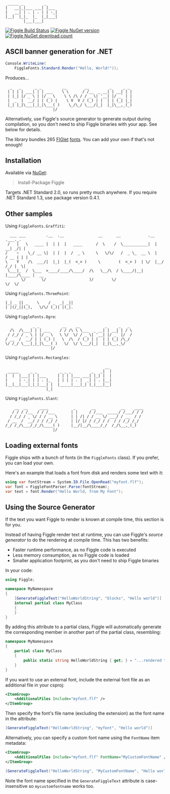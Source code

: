 ```                       
 _____ _         _     
|   __|_|___ ___| |___ 
|   __| | . | . | | -_|
|__|  |_|_  |_  |_|___|
        |___|___|      
```

[![Figgle Build Status](https://ci.appveyor.com/api/projects/status/2vvwieg2ou7pkhst?svg=true)](https://ci.appveyor.com/project/drewnoakes/figgle)
[![Figgle NuGet version](https://img.shields.io/nuget/v/Figgle)](https://www.nuget.org/packages/Figgle/)
[![Figgle NuGet download count](https://img.shields.io/nuget/dt/Figgle)](https://www.nuget.org/packages/Figgle/)

## ASCII banner generation for .NET

```c#
Console.WriteLine(
    FiggleFonts.Standard.Render("Hello, World!"));
```

Produces...

```
  _   _      _ _         __        __         _     _ _
 | | | | ___| | | ___    \ \      / /__  _ __| | __| | |
 | |_| |/ _ \ | |/ _ \    \ \ /\ / / _ \| '__| |/ _` | |
 |  _  |  __/ | | (_) |    \ V  V / (_) | |  | | (_| |_|
 |_| |_|\___|_|_|\___( )    \_/\_/ \___/|_|  |_|\__,_(_)
                     |/
```

Alternatively, use Figgle's source generator to generate output during compilation, so you don't need to ship Figgle binaries with your app. See below for details.

The library bundles 265 [FIGlet](http://www.figlet.org/) [fonts](http://www.jave.de/figlet/fonts.html). You can add your own if that's not enough! 

## Installation

Available via [NuGet](https://www.nuget.org/packages/Figgle/):

>Install-Package Figgle

Targets .NET Standard 2.0, so runs pretty much anywhere. If you require .NET Standard 1.3, use package version 0.4.1.

## Other samples

Using `FiggleFonts.Graffiti`:

```
  ___ ___         .__  .__               __      __            .__       .___._.
 /   |   \   ____ |  | |  |   ____      /  \    /  \___________|  |    __| _/| |
/    ~    \_/ __ \|  | |  |  /  _ \     \   \/\/   /  _ \_  __ \  |   / __ | | |
\    Y    /\  ___/|  |_|  |_(  <_> )     \        (  <_> )  | \/  |__/ /_/ |  \|
 \___|_  /  \___  >____/____/\____/  /\   \__/\  / \____/|__|  |____/\____ |  __
       \/       \/                   )/        \/                         \/  \/
```

Using `FiggleFonts.ThreePoint`:

```
|_| _ || _    \    / _  _| _||
| |(/_||(_),   \/\/ (_)| |(_|.
```

Using `FiggleFonts.Ogre`:

```
            _ _          __    __           _     _   _ 
  /\  /\___| | | ___    / / /\ \ \___  _ __| | __| | / \
 / /_/ / _ \ | |/ _ \   \ \/  \/ / _ \| '__| |/ _` |/  /
/ __  /  __/ | | (_) |   \  /\  / (_) | |  | | (_| /\_/ 
\/ /_/ \___|_|_|\___( )   \/  \/ \___/|_|  |_|\__,_\/   
                    |/                                  
```

Using `FiggleFonts.Rectangles`:

```
                                            __ 
 _____     _ _          _ _ _         _   _|  |
|  |  |___| | |___     | | | |___ ___| |_| |  |
|     | -_| | | . |_   | | | | . |  _| | . |__|
|__|__|___|_|_|___| |  |_____|___|_| |_|___|__|
                  |_|                          
```

Using `FiggleFonts.Slant`:

```
    __  __     ____           _       __           __    ____
   / / / /__  / / /___       | |     / /___  _____/ /___/ / /
  / /_/ / _ \/ / / __ \      | | /| / / __ \/ ___/ / __  / / 
 / __  /  __/ / / /_/ /      | |/ |/ / /_/ / /  / / /_/ /_/  
/_/ /_/\___/_/_/\____( )     |__/|__/\____/_/  /_/\__,_(_)   
                     |/                                      
```

## Loading external fonts

Figgle ships with a bunch of fonts (in the `FiggleFonts` class). If you prefer, you can load your own.

Here's an example that loads a font from disk and renders some text with it:

```c#
using var fontStream = System.IO.File.OpenRead("myfont.flf");
var font = FiggleFontParser.Parse(fontStream);
var text = font.Render("Hello World, from My Font");
```

## Using the Source Generator

If the text you want Figgle to render is known at compile time, this section is for you.

Instead of having Figgle render text at runtime, you can use Figgle's _source generator_ to
do the rendering at compile time. This has two benefits:

- Faster runtime performance, as no Figgle code is executed
- Less memory consumption, as no Figgle code is loaded
- Smaller application footprint, as you don't need to ship Figgle binaries

In your code:

```c#
using Figgle;

namespace MyNamespace
{
    [GenerateFiggleText("HelloWorldString", "blocks", "Hello world")]
    internal partial class MyClass
    {
    }
}
```

By adding this attribute to a partial class, Figgle will automatically generate the corresponding
member in another part of the partial class, resembling:

```c#
namespace MyNamespace
{
    partial class MyClass
    {
        public static string HelloWorldString { get; } = "...rendered text here...";
    }
}
```

If you want to use an external font, include the external font file as an additional file in your csproj:

```xml
<ItemGroup>
    <AdditionalFiles Include="myfont.flf" />
</ItemGroup>
```

Then specify the font's file name (excluding the extension) as the font name in the attribute:

```c#
[GenerateFiggleText("HelloWorldString", "myfont", "Hello world")]
```

Alternatively, you can specify a custom font name using the `FontName` item metadata:

```xml
<ItemGroup>
    <AdditionalFiles Include="myfont.flf" FontName="MyCustomFontName" />
</ItemGroup>
```

```C#
[GenerateFiggleText("HelloWorldString", "MyCustomFontName", "Hello world")]
```

Note the font name specified in the `GenerateFiggleText` attribute is case-insensitive so `mycustomfontname` works too.
